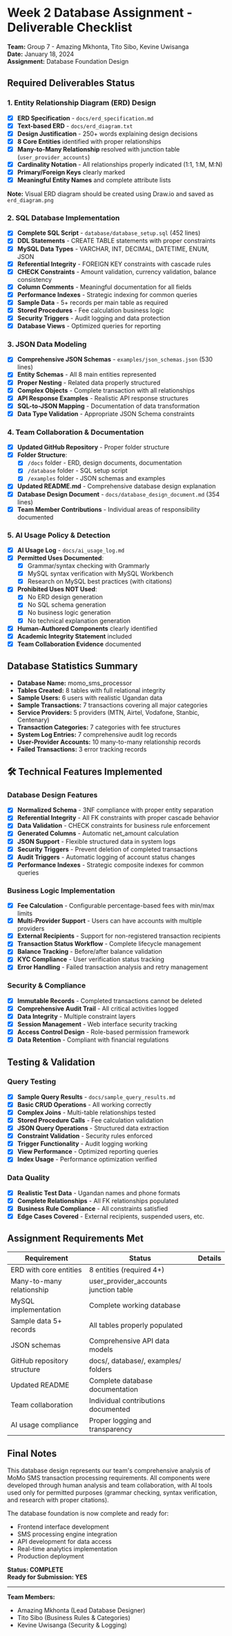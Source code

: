 # Week 2 Database Assignment - Deliverable Checklist

**Team:** Group 7 - Amazing Mkhonta, Tito Sibo, Kevine Uwisanga  
**Date:** January 18, 2024  
**Assignment:** Database Foundation Design

## Required Deliverables Status

### 1. Entity Relationship Diagram (ERD) Design 
- [x] **ERD Specification** - `docs/erd_specification.md`
- [x] **Text-based ERD** - `docs/erd_diagram.txt`  
- [x] **Design Justification** - 250+ words explaining design decisions
- [x] **8 Core Entities** identified with proper relationships
- [x] **Many-to-Many Relationship** resolved with junction table (`user_provider_accounts`)
- [x] **Cardinality Notation** - All relationships properly indicated (1:1, 1:M, M:N)
- [x] **Primary/Foreign Keys** clearly marked
- [x] **Meaningful Entity Names** and complete attribute lists

**Note:** Visual ERD diagram should be created using Draw.io and saved as `erd_diagram.png`

### 2. SQL Database Implementation 
- [x] **Complete SQL Script** - `database/database_setup.sql` (452 lines)
- [x] **DDL Statements** - CREATE TABLE statements with proper constraints
- [x] **MySQL Data Types** - VARCHAR, INT, DECIMAL, DATETIME, ENUM, JSON
- [x] **Referential Integrity** - FOREIGN KEY constraints with cascade rules
- [x] **CHECK Constraints** - Amount validation, currency validation, balance consistency
- [x] **Column Comments** - Meaningful documentation for all fields
- [x] **Performance Indexes** - Strategic indexing for common queries
- [x] **Sample Data** - 5+ records per main table as required
- [x] **Stored Procedures** - Fee calculation business logic
- [x] **Security Triggers** - Audit logging and data protection
- [x] **Database Views** - Optimized queries for reporting

### 3. JSON Data Modeling 
- [x] **Comprehensive JSON Schemas** - `examples/json_schemas.json` (530 lines)
- [x] **Entity Schemas** - All 8 main entities represented
- [x] **Proper Nesting** - Related data properly structured
- [x] **Complex Objects** - Complete transaction with all relationships
- [x] **API Response Examples** - Realistic API response structures
- [x] **SQL-to-JSON Mapping** - Documentation of data transformation
- [x] **Data Type Validation** - Appropriate JSON Schema constraints

### 4. Team Collaboration & Documentation 
- [x] **Updated GitHub Repository** - Proper folder structure
- [x] **Folder Structure**:
  - [x] `/docs` folder - ERD, design documents, documentation
  - [x] `/database` folder - SQL setup script  
  - [x] `/examples` folder - JSON schemas and examples
- [x] **Updated README.md** - Comprehensive database design explanation
- [x] **Database Design Document** - `docs/database_design_document.md` (354 lines)
- [x] **Team Member Contributions** - Individual areas of responsibility documented

### 5. AI Usage Policy & Detection 
- [x] **AI Usage Log** - `docs/ai_usage_log.md` 
- [x] **Permitted Uses Documented**:
  - [x] Grammar/syntax checking with Grammarly
  - [x] MySQL syntax verification with MySQL Workbench  
  - [x] Research on MySQL best practices (with citations)
- [x] **Prohibited Uses NOT Used**:
  - [x] No ERD design generation
  - [x] No SQL schema generation
  - [x] No business logic generation
  - [x] No technical explanation generation
- [x] **Human-Authored Components** clearly identified
- [x] **Academic Integrity Statement** included
- [x] **Team Collaboration Evidence** documented

## Database Statistics Summary

- **Database Name:** momo_sms_processor
- **Tables Created:** 8 tables with full relational integrity
- **Sample Users:** 6 users with realistic Ugandan data
- **Sample Transactions:** 7 transactions covering all major categories  
- **Service Providers:** 5 providers (MTN, Airtel, Vodafone, Stanbic, Centenary)
- **Transaction Categories:** 7 categories with fee structures
- **System Log Entries:** 7 comprehensive audit log records
- **User-Provider Accounts:** 10 many-to-many relationship records
- **Failed Transactions:** 3 error tracking records

## 🛠️ Technical Features Implemented

### Database Design Features 
- [x] **Normalized Schema** - 3NF compliance with proper entity separation
- [x] **Referential Integrity** - All FK constraints with proper cascade behavior
- [x] **Data Validation** - CHECK constraints for business rule enforcement
- [x] **Generated Columns** - Automatic net_amount calculation
- [x] **JSON Support** - Flexible structured data in system logs
- [x] **Security Triggers** - Prevent deletion of completed transactions
- [x] **Audit Triggers** - Automatic logging of account status changes
- [x] **Performance Indexes** - Strategic composite indexes for common queries

### Business Logic Implementation 
- [x] **Fee Calculation** - Configurable percentage-based fees with min/max limits
- [x] **Multi-Provider Support** - Users can have accounts with multiple providers
- [x] **External Recipients** - Support for non-registered transaction recipients
- [x] **Transaction Status Workflow** - Complete lifecycle management
- [x] **Balance Tracking** - Before/after balance validation
- [x] **KYC Compliance** - User verification status tracking
- [x] **Error Handling** - Failed transaction analysis and retry management

### Security & Compliance 
- [x] **Immutable Records** - Completed transactions cannot be deleted
- [x] **Comprehensive Audit Trail** - All critical activities logged
- [x] **Data Integrity** - Multiple constraint layers
- [x] **Session Management** - Web interface security tracking
- [x] **Access Control Design** - Role-based permission framework
- [x] **Data Retention** - Compliant with financial regulations

##  Testing & Validation

### Query Testing 
- [x] **Sample Query Results** - `docs/sample_query_results.md`
- [x] **Basic CRUD Operations** - All working correctly
- [x] **Complex Joins** - Multi-table relationships tested
- [x] **Stored Procedure Calls** - Fee calculation validation
- [x] **JSON Query Operations** - Structured data extraction
- [x] **Constraint Validation** - Security rules enforced
- [x] **Trigger Functionality** - Audit logging working
- [x] **View Performance** - Optimized reporting queries
- [x] **Index Usage** - Performance optimization verified

### Data Quality 
- [x] **Realistic Test Data** - Ugandan names and phone formats
- [x] **Complete Relationships** - All FK relationships populated
- [x] **Business Rule Compliance** - All constraints satisfied
- [x] **Edge Cases Covered** - External recipients, suspended users, etc.

## Assignment Requirements Met

| Requirement | Status | Details |
|-------------|---------|---------|
| ERD with core entities  | 8 entities (required 4+) |
| Many-to-many relationship  | user_provider_accounts junction table |
| MySQL implementation  | Complete working database |
| Sample data 5+ records  | All tables properly populated |
| JSON schemas | Comprehensive API data models |
| GitHub repository structure | docs/, database/, examples/ folders |
| Updated README  | Complete database documentation |
| Team collaboration  | Individual contributions documented |
| AI usage compliance | Proper logging and transparency |

## Final Notes

This database design represents our team's comprehensive analysis of MoMo SMS transaction processing requirements. All components were developed through human analysis and team collaboration, with AI tools used only for permitted purposes (grammar checking, syntax verification, and research with proper citations).

The database foundation is now complete and ready for:
- Frontend interface development
- SMS processing engine integration  
- API development for data access
- Real-time analytics implementation
- Production deployment

**Status: COMPLETE**  
**Ready for Submission: YES**

---
**Team Members:**
- Amazing Mkhonta (Lead Database Designer)
- Tito Sibo (Business Rules & Categories)  
- Kevine Uwisanga (Security & Logging)

